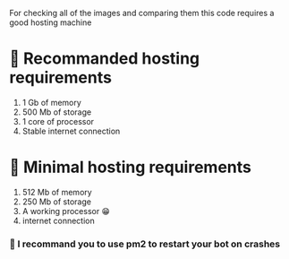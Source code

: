 For checking all of the images and comparing them this code requires a good hosting machine
# 🚀 Recommanded hosting requirements

1. 1 Gb of memory
2. 500 Mb of storage
3. 1 core of processor
4. Stable internet connection

# 🐢 Minimal hosting requirements

1. 512 Mb of memory
2. 250 Mb of storage
3. A working processor 😁
4. internet connection

### 💊 I recommand you to use pm2 to restart your bot on crashes
